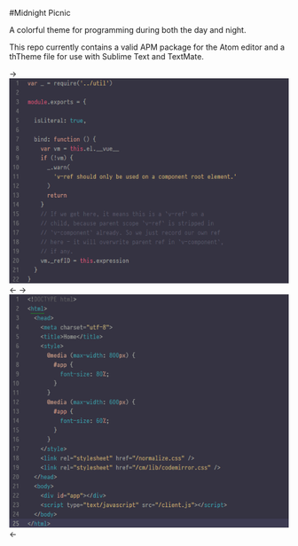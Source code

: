 #Midnight Picnic

A colorful theme for programming during both the day and night.

This repo currently contains a valid APM package for the Atom editor and a thTheme file for use with Sublime Text and TextMate. 

->![js](ex-js.png)<-
->![html](ex-html.png)<-